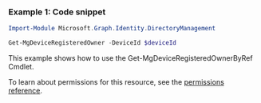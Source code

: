 ### Example 1: Code snippet

```powershellImport-Module Microsoft.Graph.Identity.DirectoryManagement

Get-MgDeviceRegisteredOwner -DeviceId $deviceId
```
This example shows how to use the Get-MgDeviceRegisteredOwnerByRef Cmdlet.
To learn about permissions for this resource, see the [permissions reference](/graph/permissions-reference).

